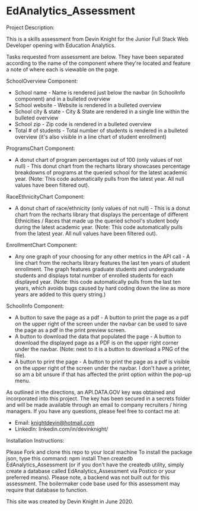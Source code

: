 # EdAnalytics_Assessment

Project Description:

This is a skills assessment from Devin Knight for the Junior Full Stack Web Developer opening with Education Analytics.

Tasks requested from assessment are below. They have been separated according to the name of the component where they're located and feature a note of where each is viewable on the page.

SchoolOverview Component:

* School name - Name is rendered just below the navbar (in SchoolInfo component) and in a bulleted overview
* School website - Website is rendered in a bulleted overview
* School city & state - City & State are rendered in a single line within the bulleted overview
* School zip - Zip code is rendered in a bulleted overview
* Total # of students - Total number of students is rendered in a bulleted overview (it's also visible in a line chart of student enrollment)

ProgramsChart Component:

* A donut chart of program percentages out of 100 (only values of not null) - This donut chart from the recharts library showcases percentage breakdowns of programs at the queried school for the latest academic year. (Note: This code automatically pulls from the latest year. All null values have been filtered out).

RaceEthnicityChart Component:

* A donut chart of race/ethnicity (only values of not null) - This is a donut chart from the recharts library that displays the percentage of different Ethnicities / Races that made up the queried school's student body during the latest academic year. (Note: This code automatically pulls from the latest year. All null values have been filtered out).

EnrollmentChart Component:

* Any one graph of your choosing for any other metrics in the API call - A line chart from the recharts library features the last ten years of student enrollment. The graph features graduate students and undergraduate students and displays total number of enrolled students for each displayed year. (Note: this code automatically pulls from the last ten years, which avoids bugs caused by hard coding down the line as more years are added to this query string.)

SchoolInfo Component:

* A button to save the page as a pdf - A button to print the page as a pdf on the upper right of the screen under the navbar can be used to save the page as a pdf in the print preview screen.
* A button to download the data that populated the page - A button to download the displayed page as a PDF is on the upper right corner under the navbar. (Note: next to it is a button to download a PNG of the file).
* A button to print the page - A button to print the page as a pdf is visible on the upper right of the screen under the navbar. I don't have a printer, so am a bit unsure if that has affected the print option within the pop-up menu.

As outlined in the directions, an API.DATA.GOV key was obtained and incorporated into this project. The key has been secured in a secrets folder and will be made available through an email to company recruiters / hiring managers. If you have any questions, please feel free to contact me at:

* Email: knightdevin@hotmail.com
* LinkedIn: linkedin.com/in/devinknight/

Installation Instructions:

Please Fork and clone this repo to your local machine
To install the package json, type this command: npm install
Then createdb EdAnalytics_Assessment (or if you don't have the createdb utility, simply create a database called EdAnalytics_Assessment via Postico or your preferred means). Please note, a backend was not built out for this assessment. The boilermaker code base used for this assessment may require that database to function.

This site was created by Devin Knight in June 2020.
